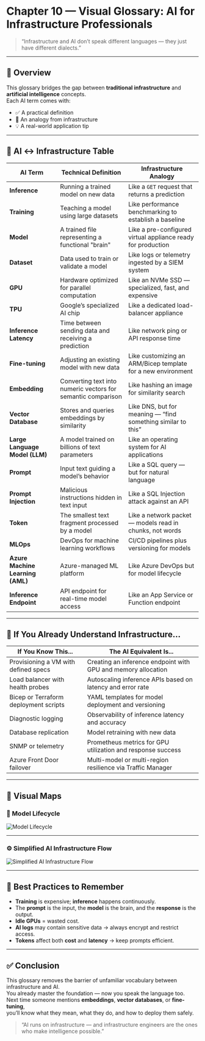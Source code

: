 # Chapter 10 — Visual Glossary: AI for Infrastructure Professionals

> “Infrastructure and AI don’t speak different languages — they just have different dialects.”

---

## 🧠 Overview

This glossary bridges the gap between **traditional infrastructure** and **artificial intelligence** concepts.  
Each AI term comes with:
- ✅ A practical definition  
- 🔄 An analogy from infrastructure  
- 💡 A real-world application tip  

---

## 📄 AI ↔ Infrastructure Table

| AI Term | Technical Definition | Infrastructure Analogy |
|----------|----------------------|-------------------------|
| **Inference** | Running a trained model on new data | Like a `GET` request that returns a prediction |
| **Training** | Teaching a model using large datasets | Like performance benchmarking to establish a baseline |
| **Model** | A trained file representing a functional "brain" | Like a pre-configured virtual appliance ready for production |
| **Dataset** | Data used to train or validate a model | Like logs or telemetry ingested by a SIEM system |
| **GPU** | Hardware optimized for parallel computation | Like an NVMe SSD — specialized, fast, and expensive |
| **TPU** | Google’s specialized AI chip | Like a dedicated load-balancer appliance |
| **Inference Latency** | Time between sending data and receiving a prediction | Like network ping or API response time |
| **Fine-tuning** | Adjusting an existing model with new data | Like customizing an ARM/Bicep template for a new environment |
| **Embedding** | Converting text into numeric vectors for semantic comparison | Like hashing an image for similarity search |
| **Vector Database** | Stores and queries embeddings by similarity | Like DNS, but for meaning — “find something similar to this” |
| **Large Language Model (LLM)** | A model trained on billions of text parameters | Like an operating system for AI applications |
| **Prompt** | Input text guiding a model’s behavior | Like a SQL query — but for natural language |
| **Prompt Injection** | Malicious instructions hidden in text input | Like a SQL Injection attack against an API |
| **Token** | The smallest text fragment processed by a model | Like a network packet — models read in chunks, not words |
| **MLOps** | DevOps for machine learning workflows | CI/CD pipelines plus versioning for models |
| **Azure Machine Learning (AML)** | Azure-managed ML platform | Like Azure DevOps but for model lifecycle |
| **Inference Endpoint** | API endpoint for real-time model access | Like an App Service or Function endpoint |

---

## 🔄 If You Already Understand Infrastructure...

| If You Know This... | The AI Equivalent Is... |
|----------------------|-------------------------|
| Provisioning a VM with defined specs | Creating an inference endpoint with GPU and memory allocation |
| Load balancer with health probes | Autoscaling inference APIs based on latency and error rate |
| Bicep or Terraform deployment scripts | YAML templates for model deployment and versioning |
| Diagnostic logging | Observability of inference latency and accuracy |
| Database replication | Model retraining with new data |
| SNMP or telemetry | Prometheus metrics for GPU utilization and response success |
| Azure Front Door failover | Multi-model or multi-region resilience via Traffic Manager |

---

## 🧭 Visual Maps

### 🧠 Model Lifecycle

![Model Lifecycle](../images/model-life-cycle.png "Model Lifecycle")

---

### ⚙️ Simplified AI Infrastructure Flow

![Simplified AI Infrastructure Flow](../images/infrastructure-flow.png "Simplified AI Infrastructure Flow")

---

## 🧩 Best Practices to Remember

- **Training** is expensive; **inference** happens continuously.  
- The **prompt** is the input, the **model** is the brain, and the **response** is the output.  
- **Idle GPUs** = wasted cost.  
- **AI logs** may contain sensitive data → always encrypt and restrict access.  
- **Tokens** affect both **cost** and **latency** → keep prompts efficient.

---

## ✅ Conclusion

This glossary removes the barrier of unfamiliar vocabulary between infrastructure and AI.  
You already master the foundation — now you speak the language too.  
Next time someone mentions **embeddings**, **vector databases**, or **fine-tuning**,  
you’ll know what they mean, what they do, and how to deploy them safely.

> “AI runs on infrastructure — and infrastructure engineers are the ones who make intelligence possible.”
